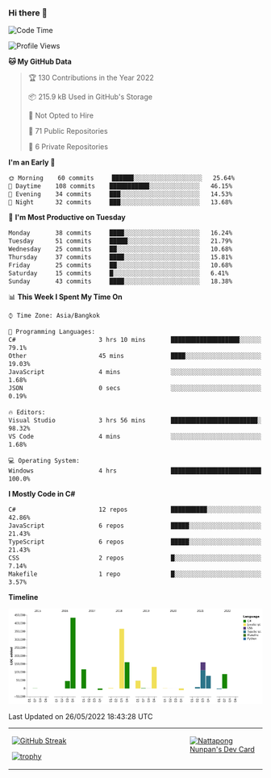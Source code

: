### Hi there 👋

<!--START_SECTION:waka-->
![Code Time](http://img.shields.io/badge/Code%20Time-0%20secs-blue)

![Profile Views](http://img.shields.io/badge/Profile%20Views-1-blue)

**🐱 My GitHub Data** 

> 🏆 130 Contributions in the Year 2022
 > 
> 📦 215.9 kB Used in GitHub's Storage 
 > 
> 🚫 Not Opted to Hire
 > 
> 📜 71 Public Repositories 
 > 
> 🔑 6 Private Repositories  
 > 
**I'm an Early 🐤** 

```text
🌞 Morning    60 commits     ██████░░░░░░░░░░░░░░░░░░░   25.64% 
🌆 Daytime    108 commits    ███████████░░░░░░░░░░░░░░   46.15% 
🌃 Evening    34 commits     ███░░░░░░░░░░░░░░░░░░░░░░   14.53% 
🌙 Night      32 commits     ███░░░░░░░░░░░░░░░░░░░░░░   13.68%

```
📅 **I'm Most Productive on Tuesday** 

```text
Monday       38 commits     ████░░░░░░░░░░░░░░░░░░░░░   16.24% 
Tuesday      51 commits     █████░░░░░░░░░░░░░░░░░░░░   21.79% 
Wednesday    25 commits     ██░░░░░░░░░░░░░░░░░░░░░░░   10.68% 
Thursday     37 commits     ████░░░░░░░░░░░░░░░░░░░░░   15.81% 
Friday       25 commits     ██░░░░░░░░░░░░░░░░░░░░░░░   10.68% 
Saturday     15 commits     █░░░░░░░░░░░░░░░░░░░░░░░░   6.41% 
Sunday       43 commits     ████░░░░░░░░░░░░░░░░░░░░░   18.38%

```


📊 **This Week I Spent My Time On** 

```text
⌚︎ Time Zone: Asia/Bangkok

💬 Programming Languages: 
C#                       3 hrs 10 mins       ███████████████████░░░░░░   79.1% 
Other                    45 mins             ████░░░░░░░░░░░░░░░░░░░░░   19.03% 
JavaScript               4 mins              ░░░░░░░░░░░░░░░░░░░░░░░░░   1.68% 
JSON                     0 secs              ░░░░░░░░░░░░░░░░░░░░░░░░░   0.19%

🔥 Editors: 
Visual Studio            3 hrs 56 mins       ████████████████████████░   98.32% 
VS Code                  4 mins              ░░░░░░░░░░░░░░░░░░░░░░░░░   1.68%

💻 Operating System: 
Windows                  4 hrs               █████████████████████████   100.0%

```

**I Mostly Code in C#** 

```text
C#                       12 repos            ██████████░░░░░░░░░░░░░░░   42.86% 
JavaScript               6 repos             █████░░░░░░░░░░░░░░░░░░░░   21.43% 
TypeScript               6 repos             █████░░░░░░░░░░░░░░░░░░░░   21.43% 
CSS                      2 repos             █░░░░░░░░░░░░░░░░░░░░░░░░   7.14% 
Makefile                 1 repo              █░░░░░░░░░░░░░░░░░░░░░░░░   3.57%

```


**Timeline**

![Chart not found](https://raw.githubusercontent.com/aixasz/aixasz/main/charts/bar_graph.png) 


 Last Updated on 26/05/2022 18:43:28 UTC
<!--END_SECTION:waka-->

<table>
<tr>
<td width="70%" valign="top">
 
 [![GitHub Streak](http://github-readme-streak-stats.herokuapp.com?user=aixasz&theme=github-dark&hide_border=true&date_format=%5BY%20%5DM%20j)](https://git.io/streak-stats)

 [![trophy](https://github-profile-trophy.vercel.app/?username=aixasz&theme=onedark)](https://github.com/ryo-ma/github-profile-trophy)
 </td>
<td width="30%" valign="top">
 
<a href="https://app.daily.dev/aixasz"><img src="https://api.daily.dev/devcards/403207936e6547c9a85ea449e9f3abe8.png?r=re8" alt="Nattapong Nunpan's Dev Card"/></a>

 </td>
</tr>
</table>
 
